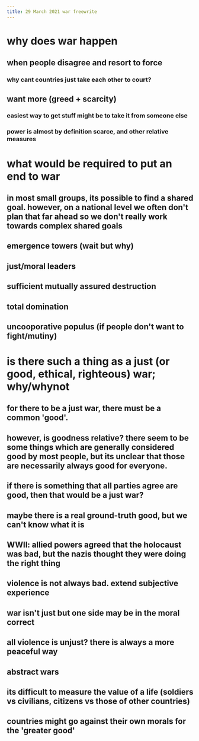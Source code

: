 ```yaml
---
title: 29 March 2021 war freewrite
---
```


# why does war happen

## when people disagree and resort to force

### why cant countries just take each other to court?

## want more (greed + scarcity)

### easiest way to get stuff might be to take it from someone else

### power is almost by definition scarce, and other relative measures

# what would be required to put an end to war

## in most small groups, its possible to find a shared goal. however, on a national level we often don\'t plan that far ahead so we don\'t really work towards complex shared goals

## emergence towers (wait but why)

## just/moral leaders

## sufficient mutually assured destruction

## total domination

## uncooporative populus (if people don\'t want to fight/mutiny)

# is there such a thing as a just (or good, ethical, righteous) war; why/whynot

## for there to be a just war, there must be a common \'good\'.

## however, is goodness relative? there seem to be some things which are generally considered good by most people, but its unclear that those are necessarily always good for everyone.

## if there is something that all parties agree are good, then that would be a just war?

## maybe there is a real ground-truth good, but we can\'t know what it is

## WWII: allied powers agreed that the holocaust was bad, but the nazis thought they were doing the right thing

## violence is not always bad. extend subjective experience

## war isn\'t just but one side may be in the moral correct

## all violence is unjust? there is always a more peaceful way

## abstract wars

## its difficult to measure the value of a life (soldiers vs civilians, citizens vs those of other countries)

## countries might go against their own morals for the \'greater good\'

